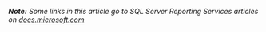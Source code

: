 ***Note:*** *Some links in this article go to SQL Server Reporting Services articles on [docs.microsoft.com](https://docs.microsoft.com/sql/reporting-services/)*


